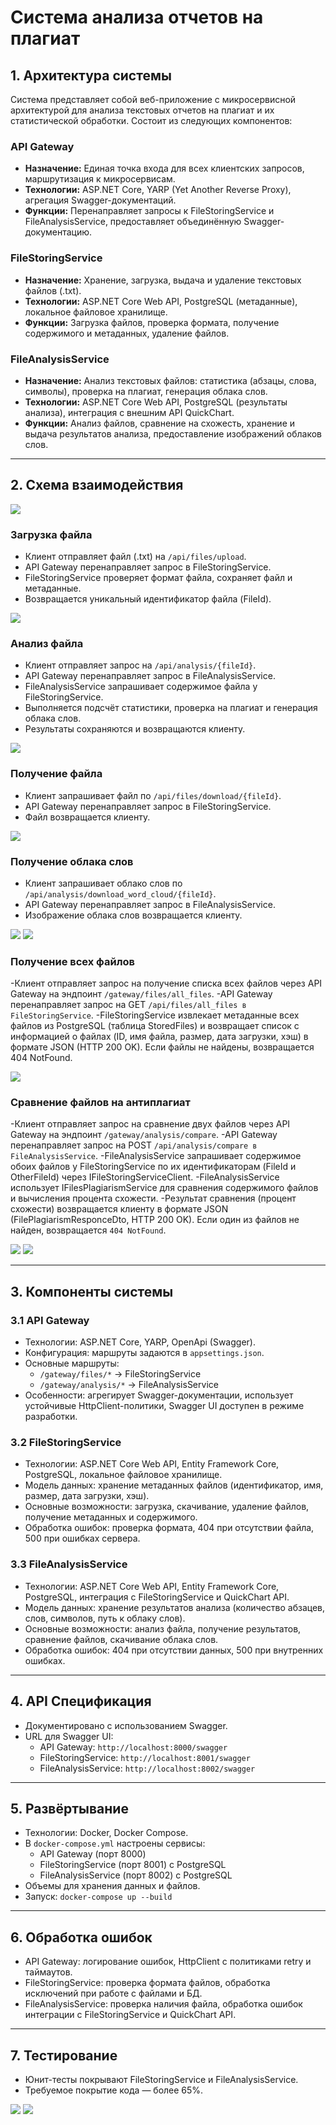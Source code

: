 # Система анализа отчетов на плагиат

## 1. Архитектура системы

Система представляет собой веб-приложение с микросервисной архитектурой для анализа текстовых отчетов на плагиат и их статистической обработки. Состоит из следующих компонентов:

### API Gateway

-   **Назначение:** Единая точка входа для всех клиентских запросов, маршрутизация к микросервисам.
-   **Технологии:** ASP.NET Core, YARP (Yet Another Reverse Proxy), агрегация Swagger-документаций.
-   **Функции:** Перенаправляет запросы к FileStoringService и FileAnalysisService, предоставляет объединённую Swagger-документацию.

### FileStoringService

-   **Назначение:** Хранение, загрузка, выдача и удаление текстовых файлов (.txt).
-   **Технологии:** ASP.NET Core Web API, PostgreSQL (метаданные), локальное файловое хранилище.
-   **Функции:** Загрузка файлов, проверка формата, получение содержимого и метаданных, удаление файлов.

### FileAnalysisService

-   **Назначение:** Анализ текстовых файлов: статистика (абзацы, слова, символы), проверка на плагиат, генерация облака слов.
-   **Технологии:** ASP.NET Core Web API, PostgreSQL (результаты анализа), интеграция с внешним API QuickChart.
-   **Функции:** Анализ файлов, сравнение на схожесть, хранение и выдача результатов анализа, предоставление изображений облаков слов.

---

## 2. Схема взаимодействия

![](Images/img1.png)

### Загрузка файла

-   Клиент отправляет файл (.txt) на `/api/files/upload`.
-   API Gateway перенаправляет запрос в FileStoringService.
-   FileStoringService проверяет формат файла, сохраняет файл и метаданные.
-   Возвращается уникальный идентификатор файла (FileId).

![](Images/img2.png)

### Анализ файла

-   Клиент отправляет запрос на `/api/analysis/{fileId}`.
-   API Gateway перенаправляет запрос в FileAnalysisService.
-   FileAnalysisService запрашивает содержимое файла у FileStoringService.
-   Выполняется подсчёт статистики, проверка на плагиат и генерация облака слов.
-   Результаты сохраняются и возвращаются клиенту.

![](Images/img3.png)

### Получение файла

-   Клиент запрашивает файл по `/api/files/download/{fileId}`.
-   API Gateway перенаправляет запрос в FileStoringService.
-   Файл возвращается клиенту.

![](Images/img4.png)

### Получение облака слов

-   Клиент запрашивает облако слов по `/api/analysis/download_word_cloud/{fileId}`.
-   API Gateway перенаправляет запрос в FileAnalysisService.
-   Изображение облака слов возвращается клиенту.

![](Images/img5.png)
![](Images/img7.png)

### Получение всех файлов

-Клиент отправляет запрос на получение списка всех файлов через API Gateway на эндпоинт `/gateway/files/all_files`.
-API Gateway перенаправляет запрос на GET `/api/files/all_files в FileStoringService`.
-FileStoringService извлекает метаданные всех файлов из PostgreSQL (таблица StoredFiles) и возвращает список с информацией о файлах (ID, имя файла, размер, дата загрузки, хэш) в формате JSON (HTTP 200 OK). Если файлы не найдены, возвращается 404 NotFound.

![](Images/img6.png)

### Сравнение файлов на антиплагиат

-Клиент отправляет запрос на сравнение двух файлов через API Gateway на эндпоинт `/gateway/analysis/compare`.
-API Gateway перенаправляет запрос на POST `/api/analysis/compare в FileAnalysisService`.
-FileAnalysisService запрашивает содержимое обоих файлов у FileStoringService по их идентификаторам (FileId и OtherFileId) через IFileStoringServiceClient.
-FileAnalysisService использует IFilesPlagiarismService для сравнения содержимого файлов и вычисления процента схожести.
-Результат сравнения (процент схожести) возвращается клиенту в формате JSON (FilePlagiarismResponceDto, HTTP 200 OK). Если один из файлов не найден, возвращается `404 NotFound`.

![](Images/img10.png)
![](Images/img11.png)

---

## 3. Компоненты системы

### 3.1 API Gateway

-   Технологии: ASP.NET Core, YARP, OpenApi (Swagger).
-   Конфигурация: маршруты задаются в `appsettings.json`.
-   Основные маршруты:
    -   `/gateway/files/*` → FileStoringService
    -   `/gateway/analysis/*` → FileAnalysisService
-   Особенности: агрегирует Swagger-документации, использует устойчивые HttpClient-политики, Swagger UI доступен в режиме разработки.

### 3.2 FileStoringService

-   Технологии: ASP.NET Core Web API, Entity Framework Core, PostgreSQL, локальное файловое хранилище.
-   Модель данных: хранение метаданных файлов (идентификатор, имя, размер, дата загрузки, хэш).
-   Основные возможности: загрузка, скачивание, удаление файлов, получение метаданных и содержимого.
-   Обработка ошибок: проверка формата, 404 при отсутствии файла, 500 при ошибках сервера.

### 3.3 FileAnalysisService

-   Технологии: ASP.NET Core Web API, Entity Framework Core, PostgreSQL, интеграция с FileStoringService и QuickChart API.
-   Модель данных: хранение результатов анализа (количество абзацев, слов, символов, путь к облаку слов).
-   Основные возможности: анализ файла, получение результатов, сравнение файлов, скачивание облака слов.
-   Обработка ошибок: 404 при отсутствии данных, 500 при внутренних ошибках.

---

## 4. API Спецификация

-   Документировано с использованием Swagger.
-   URL для Swagger UI:
    -   API Gateway: `http://localhost:8000/swagger`
    -   FileStoringService: `http://localhost:8001/swagger`
    -   FileAnalysisService: `http://localhost:8002/swagger`

---

## 5. Развёртывание

-   Технологии: Docker, Docker Compose.
-   В `docker-compose.yml` настроены сервисы:
    -   API Gateway (порт 8000)
    -   FileStoringService (порт 8001) с PostgreSQL
    -   FileAnalysisService (порт 8002) с PostgreSQL
-   Объемы для хранения данных и файлов.
-   Запуск: `docker-compose up --build`

---

## 6. Обработка ошибок

-   API Gateway: логирование ошибок, HttpClient с политиками retry и таймаутов.
-   FileStoringService: проверка формата файлов, обработка исключений при работе с файлами и БД.
-   FileAnalysisService: проверка наличия файла, обработка ошибок интеграции с FileStoringService и QuickChart API.

---

## 7. Тестирование

-   Юнит-тесты покрывают FileStoringService и FileAnalysisService.
-   Требуемое покрытие кода — более 65%.

![](Images/img8.png)
![](Images/img9.png)

